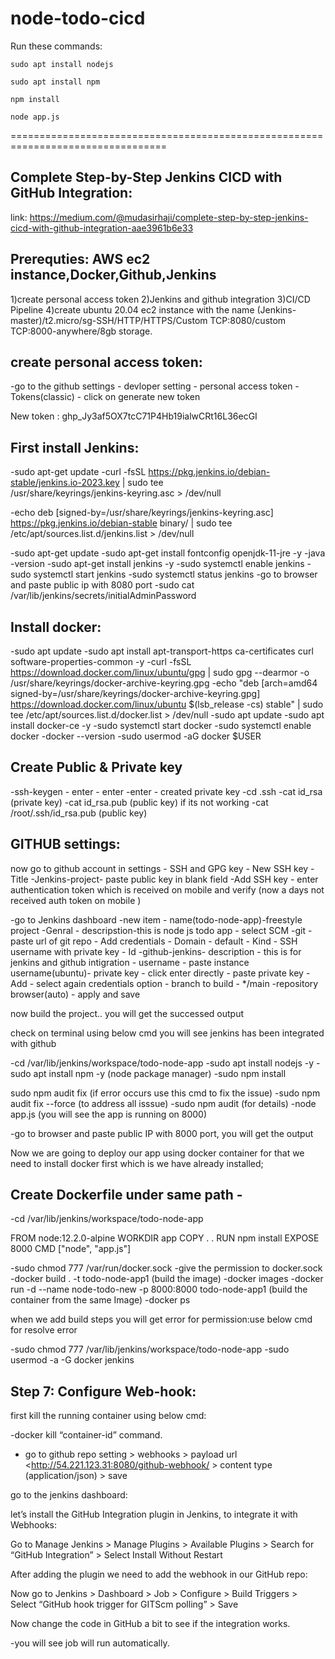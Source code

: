# node-todo-cicd

Run these commands:


`sudo apt install nodejs`


`sudo apt install npm`


`npm install`

`node app.js`

=================================================================================

## Complete Step-by-Step Jenkins CICD with GitHub Integration:


link: https://medium.com/@mudasirhaji/complete-step-by-step-jenkins-cicd-with-github-integration-aae3961b6e33

## Prerequties: AWS ec2 instance,Docker,Github,Jenkins

1)create personal access token
2)Jenkins and github integration
3)CI/CD Pipeline
4)create ubuntu 20.04 ec2 instance with the name (Jenkins-master)/t2.micro/sg-SSH/HTTP/HTTPS/Custom TCP:8080/custom TCP:8000-anywhere/8gb storage.

## create personal access token:

-go to the github settings - devloper setting - personal access token - Tokens(classic) - click on generate new token
  
New token : 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  

## First install Jenkins:

-sudo apt-get update
-curl -fsSL https://pkg.jenkins.io/debian-stable/jenkins.io-2023.key | sudo tee \
    /usr/share/keyrings/jenkins-keyring.asc > /dev/null

-echo deb [signed-by=/usr/share/keyrings/jenkins-keyring.asc] \
    https://pkg.jenkins.io/debian-stable binary/ | sudo tee \
    /etc/apt/sources.list.d/jenkins.list > /dev/null

-sudo apt-get update
-sudo apt-get install fontconfig openjdk-11-jre -y
-java -version
-sudo apt-get install jenkins -y
-sudo systemctl enable jenkins
-sudo systemctl start jenkins
-sudo systemctl status jenkins
-go to browser and paste public ip with 8080 port
-sudo cat /var/lib/jenkins/secrets/initialAdminPassword

## Install docker:

-sudo apt update
-sudo apt install apt-transport-https ca-certificates curl software-properties-common -y
-curl -fsSL https://download.docker.com/linux/ubuntu/gpg | sudo gpg --dearmor -o /usr/share/keyrings/docker-archive-keyring.gpg
-echo "deb [arch=amd64 signed-by=/usr/share/keyrings/docker-archive-keyring.gpg] https://download.docker.com/linux/ubuntu $(lsb_release -cs) stable" | sudo tee /etc/apt/sources.list.d/docker.list > /dev/null
-sudo apt update
-sudo apt install docker-ce -y
-sudo systemctl start docker
-sudo systemctl enable docker
-docker --version
-sudo usermod -aG docker $USER

## Create Public & Private key
-ssh-keygen     - enter - enter -enter - created private key
-cd .ssh
-cat id_rsa   (private key)
-cat id_rsa.pub  (public key) if its not working
-cat /root/.ssh/id_rsa.pub  (public key)

## GITHUB settings:
now go to github account in settings - SSH and GPG key - New SSH key - Title -Jenkins-project- paste public key in blank field -Add SSH key - enter authentication token which is received on mobile and verify (now a days not received auth token on mobile )

-go to Jenkins dashboard -new item - name(todo-node-app)-freestyle project
-Genral - descripstion-this is node js todo app - select SCM -git -paste url of git repo - Add credentials - Domain - default - Kind - SSH username with private key - Id -github-jenkins- description - this is for jenkins and github intigration - username - paste instance username(ubuntu)- private key - click enter directly - paste private key - Add - select again credentials option - branch to build - */main -repository browser(auto) - apply and save

now build the project.. you will get the successed output

check on terminal using below cmd you will see jenkins has been integrated with github

-cd /var/lib/jenkins/workspace/todo-node-app
-sudo apt install nodejs -y
-sudo apt install npm -y     (node package manager)
-sudo npm install    

sudo npm audit fix     (if error occurs use this cmd to fix the issue)
-sudo npm audit fix --force (to address all isssue)
-sudo npm audit     (for details) 
-node app.js        (you will see the app is running on 8000)

-go to browser and paste public IP with 8000 port, you will get the output


Now we are going to deploy our app using docker container for that we need to install docker first which is we have already installed;

## Create Dockerfile under same path - 

-cd /var/lib/jenkins/workspace/todo-node-app

FROM node:12.2.0-alpine
WORKDIR app
COPY . .
RUN npm install
EXPOSE 8000
CMD ["node", "app.js"]

-sudo chmod 777 /var/run/docker.sock    -give the permission to docker.sock
-docker build . -t todo-node-app1    (build the image)
-docker images
-docker run -d --name node-todo-new -p 8000:8000 todo-node-app1    (build the container from the same Image)
-docker ps

when we add build steps you will get error for permission:use below cmd for resolve error

-sudo chmod 777 /var/lib/jenkins/workspace/todo-node-app
-sudo usermod -a -G docker jenkins

## Step 7: Configure Web-hook:

first kill the running container using below cmd:

-docker kill “container-id” command.

- go to github repo setting > webhooks > payload url <http://54.221.123.31:8080/github-webhook/ > content type (application/json) > save

go to the jenkins dashboard:

let’s install the GitHub Integration plugin in Jenkins, to integrate it with Webhooks:

Go to Manage Jenkins > Manage Plugins > Available Plugins > Search for “GitHub Integration” > Select Install Without Restart

After adding the plugin we need to add the webhook in our GitHub repo:

Now go to Jenkins > Dashboard > Job > Configure > Build Triggers > Select “GitHub hook trigger for GITScm polling” > Save

Now change the code in GitHub a bit to see if the integration works.

-you will see job will run automatically.
